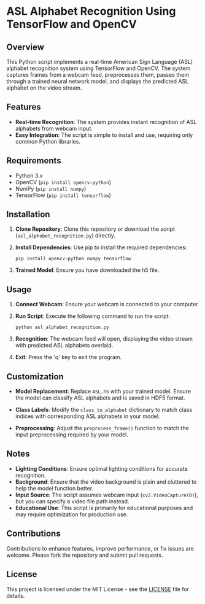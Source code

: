 # ASL Alphabet Recognition Using TensorFlow and OpenCV

## Overview

This Python script implements a real-time American Sign Language (ASL) alphabet recognition system using TensorFlow and OpenCV. The system captures frames from a webcam feed, preprocesses them, passes them through a trained neural network model, and displays the predicted ASL alphabet on the video stream.

## Features

- **Real-time Recognition**: The system provides instant recognition of ASL alphabets from webcam input.
- **Easy Integration**: The script is simple to install and use, requiring only common Python libraries.

## Requirements

- Python 3.x
- OpenCV (`pip install opencv-python`)
- NumPy (`pip install numpy`)
- TensorFlow (`pip install tensorflow`)

## Installation

1. **Clone Repository**: Clone this repository or download the script (`asl_alphabet_recognition.py`) directly.

2. **Install Dependencies**: Use pip to install the required dependencies:

    ```
    pip install opencv-python numpy tensorflow
    ```

3. **Trained Model**: Ensure you have downloaded the h5 file.

## Usage

1. **Connect Webcam**: Ensure your webcam is connected to your computer.

2. **Run Script**: Execute the following command to run the script:

    ```
    python asl_alphabet_recognition.py
    ```

3. **Recognition**: The webcam feed will open, displaying the video stream with predicted ASL alphabets overlaid.

4. **Exit**: Press the 'q' key to exit the program.

## Customization

- **Model Replacement**: Replace `ASL.h5` with your trained model. Ensure the model can classify ASL alphabets and is saved in HDF5 format.
  
- **Class Labels**: Modify the `class_to_alphabet` dictionary to match class indices with corresponding ASL alphabets in your model.

- **Preprocessing**: Adjust the `preprocess_frame()` function to match the input preprocessing required by your model.

## Notes

- **Lighting Conditions**: Ensure optimal lighting conditions for accurate recognition.
- **Background**: Ensure that the video background is plain and cluttered to help the model function better.
- **Input Source**: The script assumes webcam input (`cv2.VideoCapture(0)`), but you can specify a video file path instead.
- **Educational Use**: This script is primarily for educational purposes and may require optimization for production use.

## Contributions

Contributions to enhance features, improve performance, or fix issues are welcome. Please fork the repository and submit pull requests.

## License

This project is licensed under the MIT License - see the [LICENSE](LICENSE) file for details.
